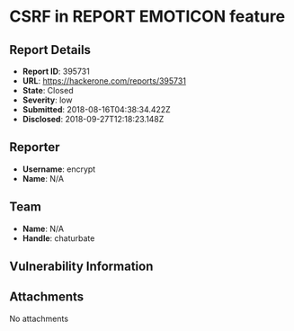 # CSRF in REPORT EMOTICON feature

## Report Details
- **Report ID**: 395731
- **URL**: https://hackerone.com/reports/395731
- **State**: Closed
- **Severity**: low
- **Submitted**: 2018-08-16T04:38:34.422Z
- **Disclosed**: 2018-09-27T12:18:23.148Z

## Reporter
- **Username**: encrypt
- **Name**: N/A

## Team
- **Name**: N/A
- **Handle**: chaturbate

## Vulnerability Information


## Attachments
No attachments
